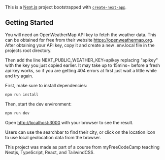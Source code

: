 This is a [Next.js](https://nextjs.org/) project bootstrapped with [`create-next-app`](https://github.com/vercel/next.js/tree/canary/packages/create-next-app).

## Getting Started

You will need an OpenWeatherMap API key to fetch the weather data. This can be obtained for free from their website https://openweathermap.org. After obtaining your API key, copy it and create a new .env.local file in the projects root directory. 

Then add the line NEXT_PUBLIC_WEATHER_KEY=apikey replacing "apikey" with the key you just copied earlier. It may take up to 15mins~ before a fresh api key works, so if you are getting 404 errors at first just wait a little while and try again.

First, make sure to install dependencies:

```bash
npm run install
```

Then, start the dev environment:

```bash
npm run dev
```

Open [http://localhost:3000](http://localhost:3000) with your browser to see the result.

Users can use the searchbar to find their city, or click on the location icon to use local geolocation data from the browser. 

This project was made as part of a course from myFreeCodeCamp teaching Nextjs, TypeScript, React, and TailwindCSS.
